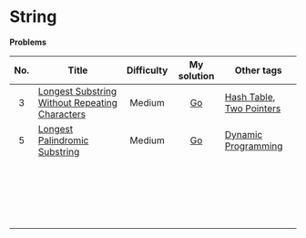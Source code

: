 # String



**Problems**

| No.  | Title                                                        | Difficulty |                         My solution                          | Other tags                                                   |
| :--: | ------------------------------------------------------------ | :--------: | :----------------------------------------------------------: | ------------------------------------------------------------ |
|  3   | [Longest Substring Without Repeating Characters](https://github.com/Apollo4634/LeetCode/blob/master/problem/medium/0003_LongestSubstringWithoutRepeatingCharacters.md) |   Medium   | [Go](https://github.com/Apollo4634/LeetCode/blob/master/src/hash_table/LongestSubstring.java) | [Hash Table](https://github.com/Apollo4634/LeetCode/blob/master/src/hash_table/hash_table.md), [Two Pointers](https://github.com/Apollo4634/LeetCode/blob/master/src/two_pointers/two_pointers.md) |
|  5   | [Longest Palindromic Substring](https://github.com/Apollo4634/LeetCode/blob/master/problem/medium/0005_LongestPalindromicSubstring.md) |   Medium   |                            [Go]()                            | [Dynamic Programming](https://github.com/Apollo4634/LeetCode/blob/master/src/dynamic_programming/dynamic_programming.md) |
|      |                                                              |            |                                                              |                                                              |
|      |                                                              |            |                                                              |                                                              |
|      |                                                              |            |                                                              |                                                              |
|      |                                                              |            |                                                              |                                                              |
|      |                                                              |            |                                                              |                                                              |
|      |                                                              |            |                                                              |                                                              |
|      |                                                              |            |                                                              |                                                              |
|      |                                                              |            |                                                              |                                                              |
|      |                                                              |            |                                                              |                                                              |
|      |                                                              |            |                                                              |                                                              |
|      |                                                              |            |                                                              |                                                              |
|      |                                                              |            |                                                              |                                                              |
|      |                                                              |            |                                                              |                                                              |
|      |                                                              |            |                                                              |                                                              |
|      |                                                              |            |                                                              |                                                              |
|      |                                                              |            |                                                              |                                                              |
|      |                                                              |            |                                                              |                                                              |
|      |                                                              |            |                                                              |                                                              |
|      |                                                              |            |                                                              |                                                              |
|      |                                                              |            |                                                              |                                                              |

